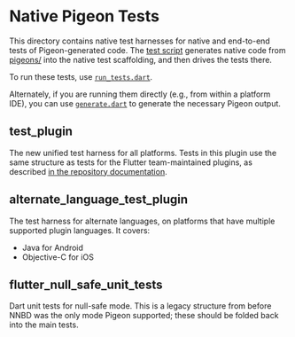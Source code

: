 # Native Pigeon Tests

This directory contains native test harnesses for native and end-to-end tests
of Pigeon-generated code. The [test script](../tool/run_tests.dart) generates
native code from [pigeons/](../pigeons/) into the native test scaffolding, and
then drives the tests there.

To run these tests, use [`run_tests.dart`](../tool/run_tests.dart).

Alternately, if you are running them directly (e.g., from within a platform
IDE), you can use [`generate.dart`](../tool/generate.dart) to generate the
necessary Pigeon output.

## test\_plugin

The new unified test harness for all platforms. Tests in this plugin use the
same structure as tests for the Flutter team-maintained plugins, as described
[in the repository documentation](https://github.com/flutter/flutter/wiki/Plugin-Tests).

## alternate\_language\_test\_plugin

The test harness for alternate languages, on platforms that have multiple
supported plugin languages. It covers:
- Java for Android
- Objective-C for iOS

## flutter\_null\_safe\_unit\_tests

Dart unit tests for null-safe mode. This is a legacy structure from before
NNBD was the only mode Pigeon supported; these should be folded back into
the main tests.
